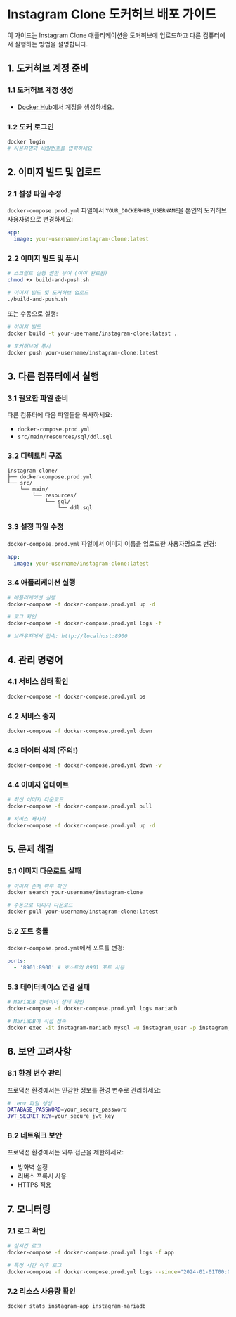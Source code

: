 # Instagram Clone 도커허브 배포 가이드

이 가이드는 Instagram Clone 애플리케이션을 도커허브에 업로드하고 다른 컴퓨터에서 실행하는 방법을 설명합니다.

## 1. 도커허브 계정 준비

### 1.1 도커허브 계정 생성

- [Docker Hub](https://hub.docker.com)에서 계정을 생성하세요.

### 1.2 도커 로그인

```bash
docker login
# 사용자명과 비밀번호를 입력하세요
```

## 2. 이미지 빌드 및 업로드

### 2.1 설정 파일 수정

`docker-compose.prod.yml` 파일에서 `YOUR_DOCKERHUB_USERNAME`을 본인의 도커허브 사용자명으로 변경하세요:

```yaml
app:
  image: your-username/instagram-clone:latest
```

### 2.2 이미지 빌드 및 푸시

```bash
# 스크립트 실행 권한 부여 (이미 완료됨)
chmod +x build-and-push.sh

# 이미지 빌드 및 도커허브 업로드
./build-and-push.sh
```

또는 수동으로 실행:

```bash
# 이미지 빌드
docker build -t your-username/instagram-clone:latest .

# 도커허브에 푸시
docker push your-username/instagram-clone:latest
```

## 3. 다른 컴퓨터에서 실행

### 3.1 필요한 파일 준비

다른 컴퓨터에 다음 파일들을 복사하세요:

- `docker-compose.prod.yml`
- `src/main/resources/sql/ddl.sql`

### 3.2 디렉토리 구조

```
instagram-clone/
├── docker-compose.prod.yml
└── src/
    └── main/
        └── resources/
            └── sql/
                └── ddl.sql
```

### 3.3 설정 파일 수정

`docker-compose.prod.yml` 파일에서 이미지 이름을 업로드한 사용자명으로 변경:

```yaml
app:
  image: your-username/instagram-clone:latest
```

### 3.4 애플리케이션 실행

```bash
# 애플리케이션 실행
docker-compose -f docker-compose.prod.yml up -d

# 로그 확인
docker-compose -f docker-compose.prod.yml logs -f

# 브라우저에서 접속: http://localhost:8900
```

## 4. 관리 명령어

### 4.1 서비스 상태 확인

```bash
docker-compose -f docker-compose.prod.yml ps
```

### 4.2 서비스 중지

```bash
docker-compose -f docker-compose.prod.yml down
```

### 4.3 데이터 삭제 (주의!)

```bash
docker-compose -f docker-compose.prod.yml down -v
```

### 4.4 이미지 업데이트

```bash
# 최신 이미지 다운로드
docker-compose -f docker-compose.prod.yml pull

# 서비스 재시작
docker-compose -f docker-compose.prod.yml up -d
```

## 5. 문제 해결

### 5.1 이미지 다운로드 실패

```bash
# 이미지 존재 여부 확인
docker search your-username/instagram-clone

# 수동으로 이미지 다운로드
docker pull your-username/instagram-clone:latest
```

### 5.2 포트 충돌

`docker-compose.prod.yml`에서 포트를 변경:

```yaml
ports:
  - '8901:8900' # 호스트의 8901 포트 사용
```

### 5.3 데이터베이스 연결 실패

```bash
# MariaDB 컨테이너 상태 확인
docker-compose -f docker-compose.prod.yml logs mariadb

# MariaDB에 직접 접속
docker exec -it instagram-mariadb mysql -u instagram_user -p instagram_clone
```

## 6. 보안 고려사항

### 6.1 환경 변수 관리

프로덕션 환경에서는 민감한 정보를 환경 변수로 관리하세요:

```bash
# .env 파일 생성
DATABASE_PASSWORD=your_secure_password
JWT_SECRET_KEY=your_secure_jwt_key
```

### 6.2 네트워크 보안

프로덕션 환경에서는 외부 접근을 제한하세요:

- 방화벽 설정
- 리버스 프록시 사용
- HTTPS 적용

## 7. 모니터링

### 7.1 로그 확인

```bash
# 실시간 로그
docker-compose -f docker-compose.prod.yml logs -f app

# 특정 시간 이후 로그
docker-compose -f docker-compose.prod.yml logs --since="2024-01-01T00:00:00" app
```

### 7.2 리소스 사용량 확인

```bash
docker stats instagram-app instagram-mariadb
```
